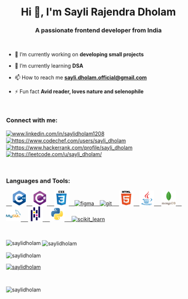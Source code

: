 <h1 align="center">Hi 👋, I'm Sayli Rajendra Dholam</h1>
<h3 align="center">A passionate frontend developer from India</h3>
</br>

- 🔭 I’m currently working on **developing small projects**

- 🌱 I’m currently learning **DSA**

- 📫 How to reach me **sayli.dholam.official@gmail.com**

- ⚡ Fun fact **Avid reader, loves nature and selenophile**
  
 </br>

<h3 align="left">Connect with me:</h3>
<p align="left">
<a href="https://linkedin.com/in/saylidholam1208" target="blank"><img align="center" src="https://raw.githubusercontent.com/rahuldkjain/github-profile-readme-generator/master/src/images/icons/Social/linked-in-alt.svg" alt="www.linkedin.com/in/saylidholam1208" height="30" width="40" /></a>&nbsp&nbsp&nbsp
<a href="https://www.codechef.com/users/sayli_dholam" target="blank"><img align="center" src="https://cdn.jsdelivr.net/npm/simple-icons@3.1.0/icons/codechef.svg" alt="https://www.codechef.com/users/sayli_dholam" height="30" width="40" /></a>&nbsp&nbsp&nbsp
<a href="https://www.hackerrank.com/profile/sayli_dholam" target="blank"><img align="center" src="https://raw.githubusercontent.com/rahuldkjain/github-profile-readme-generator/master/src/images/icons/Social/hackerrank.svg" alt="https://www.hackerrank.com/profile/sayli_dholam" height="30" width="40" /></a>&nbsp&nbsp&nbsp
<a href="/https://leetcode.com/u/sayli_dholam/" target="blank"><img align="center" src="https://raw.githubusercontent.com/rahuldkjain/github-profile-readme-generator/master/src/images/icons/Social/leet-code.svg" alt="https://leetcode.com/u/sayli_dholam/" height="30" width="40" /></a>
</p>
</br>

<h3 align="left">Languages and Tools:</h3>
<p align="left"> <a href="https://www.w3schools.com/cpp/" target="_blank" rel="noreferrer"> &nbsp&nbsp&nbsp
  <img src="https://raw.githubusercontent.com/devicons/devicon/master/icons/cplusplus/cplusplus-original.svg" alt="cplusplus" width="40" height="40"/> </a> <a href="https://www.w3schools.com/cs/" target="_blank" rel="noreferrer"> &nbsp&nbsp&nbsp<img src="https://raw.githubusercontent.com/devicons/devicon/master/icons/csharp/csharp-original.svg" alt="csharp" width="40" height="40"/> </a> <a href="https://www.w3schools.com/css/" target="_blank" rel="noreferrer">&nbsp&nbsp&nbsp <img src="https://raw.githubusercontent.com/devicons/devicon/master/icons/css3/css3-original-wordmark.svg" alt="css3" width="40" height="40"/> </a> <a href="https://www.figma.com/" target="_blank" rel="noreferrer"> &nbsp&nbsp&nbsp<img src="https://www.vectorlogo.zone/logos/figma/figma-icon.svg" alt="figma" width="40" height="40"/> </a> <a href="https://git-scm.com/" target="_blank" rel="noreferrer"> &nbsp&nbsp&nbsp<img src="https://www.vectorlogo.zone/logos/git-scm/git-scm-icon.svg" alt="git" width="40" height="40"/> </a> <a href="https://www.w3.org/html/" target="_blank" rel="noreferrer">&nbsp&nbsp&nbsp <img src="https://raw.githubusercontent.com/devicons/devicon/master/icons/html5/html5-original-wordmark.svg" alt="html5" width="40" height="40"/> </a> <a href="https://www.java.com" target="_blank" rel="noreferrer"> &nbsp&nbsp&nbsp<img src="https://raw.githubusercontent.com/devicons/devicon/master/icons/java/java-original.svg" alt="java" width="40" height="40"/> </a> <a href="https://www.mongodb.com/" target="_blank" rel="noreferrer">&nbsp&nbsp&nbsp <img src="https://raw.githubusercontent.com/devicons/devicon/master/icons/mongodb/mongodb-original-wordmark.svg" alt="mongodb" width="40" height="40"/> </a> <a href="https://www.mysql.com/" target="_blank" rel="noreferrer">&nbsp&nbsp&nbsp <img src="https://raw.githubusercontent.com/devicons/devicon/master/icons/mysql/mysql-original-wordmark.svg" alt="mysql" width="40" height="40"/> </a> <a href="https://pandas.pydata.org/" target="_blank" rel="noreferrer">&nbsp&nbsp&nbsp <img src="https://raw.githubusercontent.com/devicons/devicon/2ae2a900d2f041da66e950e4d48052658d850630/icons/pandas/pandas-original.svg" alt="pandas" width="40" height="40"/> </a> <a href="https://www.python.org" target="_blank" rel="noreferrer">&nbsp&nbsp&nbsp <img src="https://raw.githubusercontent.com/devicons/devicon/master/icons/python/python-original.svg" alt="python" width="40" height="40"/> </a> <a href="https://scikit-learn.org/" target="_blank" rel="noreferrer">&nbsp&nbsp&nbsp <img src="https://upload.wikimedia.org/wikipedia/commons/0/05/Scikit_learn_logo_small.svg" alt="scikit_learn" width="40" height="40"/> </a> </br></br></br></p>


<p><img align="left" src="https://github-readme-stats.vercel.app/api/top-langs?username=saylidholam&show_icons=true&locale=en&layout=compact" alt="saylidholam" /></p>


<p>&nbsp;<img align="center" src="https://github-readme-stats.vercel.app/api?username=saylidholam&show_icons=true&locale=en" alt="saylidholam" /></p>


<p><img align="center" src="https://github-readme-streak-stats.herokuapp.com/?user=saylidholam&" alt="saylidholam" /></p>


<p align="left"> <a href="https://github.com/ryo-ma/github-profile-trophy"><img src="https://github-profile-trophy.vercel.app/?username=saylidholam" alt="saylidholam" /></a> </p>
</br>

<p align="left"> <img src="https://komarev.com/ghpvc/?username=saylidholam&label=Profile%20views&color=729fbb&style=flat" alt="saylidholam" /> </p>
